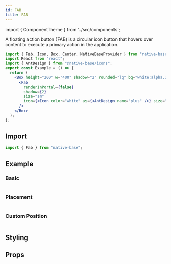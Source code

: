 ```yaml
---
id: FAB
title: FAB
---
```


import { ComponentTheme } from '../src/components';

A floating action button (FAB) is a circular icon button that hovers over content to execute a primary action in the application.

```jsx isShowcase
import { Fab, Icon, Box, Center, NativeBaseProvider } from "native-base";
import React from "react";
import { AntDesign } from "@native-base/icons";
export const Example = () => {
  return (
    <Box height="200" w="400" shadow="2" rounded="lg" bg="white:alpha.20">
      <Fab
        renderInPortal={false}
        shadow={2}
        size="sm"
        icon={<Icon color="white" as={<AntDesign name="plus" />} size="sm" />}
      />
    </Box>
  );
};
```

## Import

```jsx
import { Fab } from "native-base";
```

## Example

### Basic

```ComponentSnackPlayer path=components,composites,Fab,DocsBasic.tsx

```

### Placement

```ComponentSnackPlayer path=components,composites,Fab,DocsPlacement.tsx

```

### Custom Position

```ComponentSnackPlayer path=components,composites,Fab,DocsCustomPosition.tsx

```

## Styling

<ComponentTheme name="fab" componentName="FAB" />

## Props

```ComponentPropTable path=composites,Fab,Fab.tsx

```
